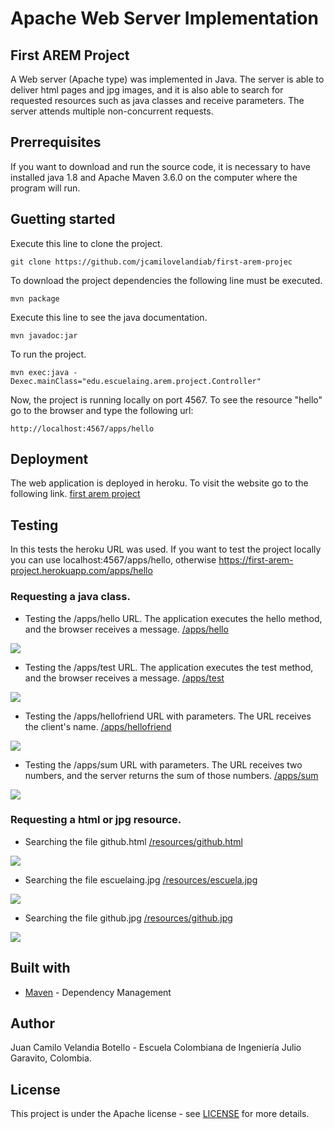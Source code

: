 # Apache Web Server Implementation
## First AREM Project

A Web server (Apache type) was implemented in Java. The server is able to deliver html pages and jpg images, and it is also able to search for requested resources such as java classes and receive parameters. The server attends multiple non-concurrent requests.

## Prerrequisites

If you want to download and run the source code, it is necessary to have installed java 1.8 and Apache Maven 3.6.0  on the computer where the program will run.

## Guetting started

Execute this line to clone the project.
```
git clone https://github.com/jcamilovelandiab/first-arem-projec
```

To download the project dependencies the following line must be executed.
```
mvn package
```

Execute this line to see the java documentation.
```
mvn javadoc:jar
```
To run the project.
```
mvn exec:java -Dexec.mainClass="edu.escuelaing.arem.project.Controller"
```
Now, the project is running locally on port 4567.
To see the resource "hello" go to the browser and type the following url:
```
http://localhost:4567/apps/hello
```

## Deployment

The web application is deployed in heroku. To visit the website go to the following link. [first arem project](https://first-arem-project.herokuapp.com/apps/hello)

## Testing

In this tests the heroku URL was used. If you want to test the project locally you can use localhost:4567/apps/hello, otherwise https://first-arem-project.herokuapp.com/apps/hello

### Requesting a java class.

* Testing the /apps/hello URL. The application executes the hello method, and the browser receives a message.
[/apps/hello](https://first-arem-project.herokuapp.com/apps/hello)

![](https://github.com/jcamilovelandiab/first-arem-project/blob/master/images/hello-testing.PNG)

* Testing the /apps/test URL. The application executes the test method, and the browser receives a message.
[/apps/test](https://first-arem-project.herokuapp.com/apps/test)

![](https://github.com/jcamilovelandiab/first-arem-project/blob/master/images/test-testing.PNG)

* Testing the /apps/hellofriend URL with parameters. The URL receives the client's name.
[/apps/hellofriend](https://first-arem-project.herokuapp.com/apps/hellofriend?name=camilo)

![](https://github.com/jcamilovelandiab/first-arem-project/blob/master/images/hellofriend-testing.PNG)

* Testing the /apps/sum URL with parameters. The URL receives two numbers, and the server returns the sum of those numbers.
[/apps/sum](https://first-arem-project.herokuapp.com/apps/sum?a=5&b=6)

![](https://github.com/jcamilovelandiab/first-arem-project/blob/master/images/sum-testing.PNG)

### Requesting a html or jpg resource.

* Searching the file github.html
[/resources/github.html](https://first-arem-project.herokuapp.com/resources/github.html)

![](https://github.com/jcamilovelandiab/first-arem-project/blob/master/images/githubhtml-testing.PNG)

* Searching the file escuelaing.jpg
[/resources/escuela.jpg](https://first-arem-project.herokuapp.com/resources/escuelaing.jpg)

![](https://github.com/jcamilovelandiab/first-arem-project/blob/master/images/escuelaingjpg-testing.PNG)

* Searching the file github.jpg
[/resources/github.jpg](https://first-arem-project.herokuapp.com/resources/github.jpg)

![](https://github.com/jcamilovelandiab/first-arem-project/blob/master/images/githubjpg-testing.PNG)

## Built with

* [Maven](https://maven.apache.org/) - Dependency Management

## Author

Juan Camilo Velandia Botello - Escuela Colombiana de Ingeniería Julio Garavito, Colombia.

## License

This project is under the Apache license - see [LICENSE](LICENSE.md) for more details.

